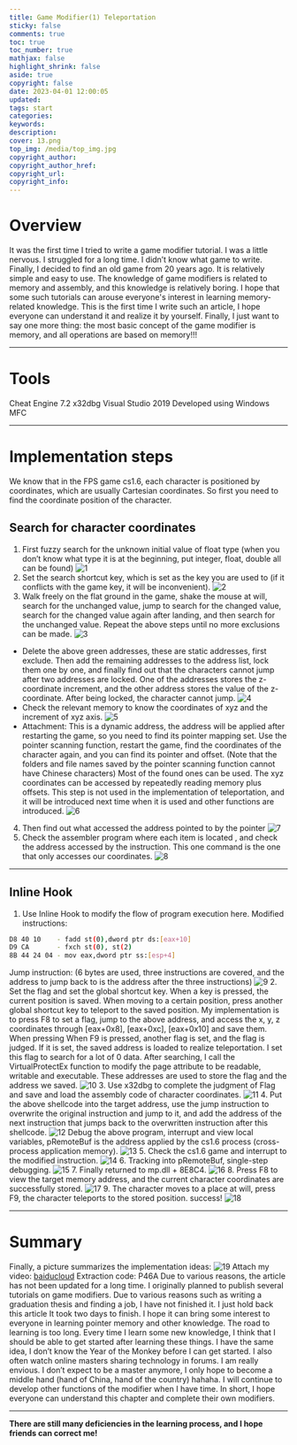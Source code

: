 ```yaml
---
title: Game Modifier(1) Teleportation
sticky: false
comments: true
toc: true
toc_number: true
mathjax: false
highlight_shrink: false
aside: true
copyright: false
date: 2023-04-01 12:00:05
updated:
tags: start
categories:
keywords:
description:
cover: 13.png
top_img: /media/top_img.jpg
copyright_author:
copyright_author_href:
copyright_url:
copyright_info:
---
```


# Overview
It was the first time I tried to write a game modifier tutorial. I was a little nervous. I struggled for a long time. I didn’t know what game to write. Finally, I decided to find an old game from 20 years ago. It is relatively simple and easy to use. The knowledge of game modifiers is related to memory and assembly, and this knowledge is relatively boring. I hope that some such tutorials can arouse everyone's interest in learning memory-related knowledge. This is the first time I write such an article, I hope everyone can understand it and realize it by yourself.
Finally, I just want to say one more thing: the most basic concept of the game modifier is memory, and all operations are based on memory!!!

---

# Tools
Cheat Engine 7.2
x32dbg
Visual Studio 2019
Developed using Windows MFC

---

# Implementation steps
We know that in the FPS game cs1.6, each character is positioned by coordinates, which are usually Cartesian coordinates. So first you need to find the coordinate position of the character.
## Search for character coordinates
1. First fuzzy search for the unknown initial value of float type (when you don’t know what type it is at the beginning, put integer, float, double all can be found)
![1](1.png)
2. Set the search shortcut key, which is set as the key you are used to (if it conflicts with the game key, it will be inconvenient).
![2](2.png)
3. Walk freely on the flat ground in the game, shake the mouse at will, search for the unchanged value, jump to search for the changed value, search for the changed value again after landing, and then search for the unchanged value. Repeat the above steps until no more exclusions can be made.
![3](3.png)
- Delete the above green addresses, these are static addresses, first exclude. Then add the remaining addresses to the address list, lock them one by one, and finally find out that the characters cannot jump after two addresses are locked. One of the addresses stores the z-coordinate increment, and the other address stores the value of the z-coordinate. After being locked, the character cannot jump. 
![4](4.png)
- Check the relevant memory to know the coordinates of xyz and the increment of xyz axis.
![5](5.png)
- Attachment: This is a dynamic address, the address will be applied after restarting the game, so you need to find its pointer mapping set. Use the pointer scanning function, restart the game, find the coordinates of the character again, and you can find its pointer and offset. (Note that the folders and file names saved by the pointer scanning function cannot have Chinese characters) Most of the found ones can be used. The xyz coordinates can be accessed by repeatedly reading memory plus offsets. This step is not used in the implementation of teleportation, and it will be introduced next time when it is used and other functions are introduced.
![6](6.png)
4. Then find out what accessed the address pointed to by the pointer
![7](7.png)
5. Check the assembler program where each item is located , and check the address accessed by the instruction. This one command is the one that only accesses our coordinates. 
![8](8.png)

---

## Inline Hook
1. Use Inline Hook to modify the flow of program execution here.
Modified instructions:
```bash
D8 40 10    - fadd st(0),dword ptr ds:[eax+10]
D9 CA       - fxch st(0), st(2)
8B 44 24 04 - mov eax,dword ptr ss:[esp+4]
```
Jump instruction: (6 bytes are used, three instructions are covered, and the address to jump back to is the address after the three instructions)
![9](9.png)
2. Set the flag and set the global shortcut key. When a key is pressed, the current position is saved. When moving to a certain position, press another global shortcut key to teleport to the saved position. My implementation is to press F8 to set a flag, jump to the above address, and access the x, y, z coordinates through [eax+0x8], [eax+0xc], [eax+0x10] and save them. When pressing When F9 is pressed, another flag is set, and the flag is judged. If it is set, the saved address is loaded to realize teleportation.
I set this flag to search for a lot of 0 data. After searching, I call the VirtualProtectEx function to modify the page attribute to be readable, writable and executable. These addresses are used to store the flag and the address we saved.
![10](10.png)
3. Use x32dbg to complete the judgment of Flag and save and load the assembly code of character coordinates.
![11](11.png)
4. Put the above shellcode into the target address, use the jump instruction to overwrite the original instruction and jump to it, and add the address of the next instruction that jumps back to the overwritten instruction after this shellcode.
![12](12.png)
Debug the above program, interrupt and view local variables, pRemoteBuf is the address applied by the cs1.6 process (cross-process application memory).
![13](13.png)
5. Check the cs1.6 game and interrupt to the modified instruction.
![14](14.png)
6. Tracking into pRemoteBuf, single-step debugging.
![15](15.png)
7. Finally returned to mp.dll + 8E8C4. 
![16](16.png)
8. Press F8 to view the target memory address, and the current character coordinates are successfully stored.
![17](17.png)
9. The character moves to a place at will, press F9, the character teleports to the stored position. success!
![18](18.png)

---

# Summary
Finally, a picture summarizes the implementation ideas:
![19](19.jpg)
Attach my video:
[baiducloud](https://pan.baidu.com/s/1DKo3U-egKD5RUg4otegMkw?_at_=1680455946173)
Extraction code: P46A 
Due to various reasons, the article has not been updated for a long time. I originally planned to publish several tutorials on game modifiers. Due to various reasons such as writing a graduation thesis and finding a job, I have not finished it. I just hold back this article It took two days to finish. I hope it can bring some interest to everyone in learning pointer memory and other knowledge. The road to learning is too long. Every time I learn some new knowledge, I think that I should be able to get started after learning these things. I have the same idea, I don’t know the Year of the Monkey before I can get started. I also often watch online masters sharing technology in forums. I am really envious. I don’t expect to be a master anymore, I only hope to become a middle hand (hand of China, hand of the country) hahaha. I will continue to develop other functions of the modifier when I have time. In short, I hope everyone can understand this chapter and complete their own modifiers.

---

**There are still many deficiencies in the learning process, and I hope friends can correct me!**
